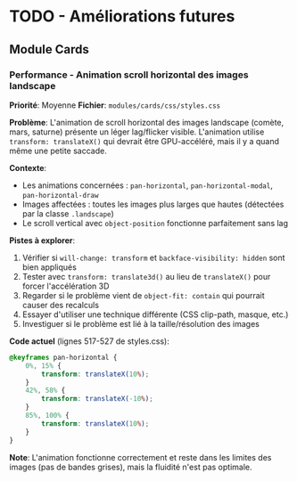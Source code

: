 # TODO - Améliorations futures

## Module Cards

### Performance - Animation scroll horizontal des images landscape
**Priorité**: Moyenne
**Fichier**: `modules/cards/css/styles.css`

**Problème**:
L'animation de scroll horizontal des images landscape (comète, mars, saturne) présente un léger lag/flicker visible. L'animation utilise `transform: translateX()` qui devrait être GPU-accéléré, mais il y a quand même une petite saccade.

**Contexte**:
- Les animations concernées : `pan-horizontal`, `pan-horizontal-modal`, `pan-horizontal-draw`
- Images affectées : toutes les images plus larges que hautes (détectées par la classe `.landscape`)
- Le scroll vertical avec `object-position` fonctionne parfaitement sans lag

**Pistes à explorer**:
1. Vérifier si `will-change: transform` et `backface-visibility: hidden` sont bien appliqués
2. Tester avec `transform: translate3d()` au lieu de `translateX()` pour forcer l'accélération 3D
3. Regarder si le problème vient de `object-fit: contain` qui pourrait causer des recalculs
4. Essayer d'utiliser une technique différente (CSS clip-path, masque, etc.)
5. Investiguer si le problème est lié à la taille/résolution des images

**Code actuel** (lignes 517-527 de styles.css):
```css
@keyframes pan-horizontal {
    0%, 15% {
        transform: translateX(10%);
    }
    42%, 58% {
        transform: translateX(-10%);
    }
    85%, 100% {
        transform: translateX(10%);
    }
}
```

**Note**: L'animation fonctionne correctement et reste dans les limites des images (pas de bandes grises), mais la fluidité n'est pas optimale.
